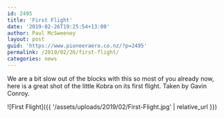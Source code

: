 ```yaml
---
id: 2495
title: 'First Flight'
date: '2019-02-26T19:25:54+13:00'
author: Paul McSweeney
layout: post
guid: 'https://www.pioneeraero.co.nz/?p=2495'
permalink: /2019/02/26/first-flight/
categories: news
---
```


We are a bit slow out of the blocks with this so most of you already now, here is a great shot of the little Kobra on its first flight. Taken by Gavin Conroy.

![First Flight]({{ '/assets/uploads/2019/02/First-Flight.jpg' | relative_url }})
